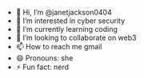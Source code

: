 - 👋 Hi, I’m @janetjackson0404
- 👀 I’m interested in cyber security
- 🌱 I’m currently learning coding
- 💞️ I’m looking to collaborate on web3
- 📫 How to reach me gmail
- 😄 Pronouns: she
- ⚡ Fun fact: nerd

<!---
janetjackson0404/janetjackson0404 is a ✨ special ✨ repository because its `README.md` (this file) appears on your GitHub profile.
You can click the Preview link to take a look at your changes.
--->
